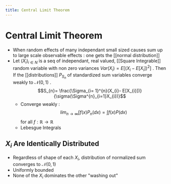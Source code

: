```yaml
---
title: Central Limit Theorem
---
```


# Central Limit Theorem
- When random effects of many independant small sized causes sum up to large scale observable effects : one gets the [[normal distribution]]
- Let $(X_{i})_{i\in N}$ is a seq of independant, real valued, [[Square Integrable]] random variable with non zero variances $Var(X_{i}) = E[(X_{i}- E[X_{i}])^{2}]$ . Then If the [[distributions]] $P_{S_{n}}$ of standardized sum variables converge weakly to $\mathscr{N}(0,1)$ . $$S_{n}= \frac{\Sigma_{i= 1}^{n}(X_{i}- E[X_{i}])}{\sigma(\Sigma^{n}_{i=1}X_{i})}$$
	- Converge weakly : $$lim_{n\rightarrow\infty}\int f(x)P_{n}(dx) = \int f(x)P(dx)$$ for all $f: \mathbb{R} \rightarrow \mathbb{R}$
	- Lebesgue Integrals

## $X_{i}$ Are Identically Distributed
- Regardless of shape of each $X_{i}$, distribution of normalized sum converges to $\mathscr{N}(0,1)$ 
- Uniformly bounded
- None of the $X_{i}$ dominates the other "washing out"









